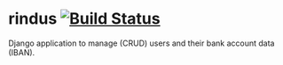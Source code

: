 # rindus [![Build Status](https://travis-ci.org/eduzen/rindus.svg?branch=master)](https://travis-ci.org/eduzen/rindus)
Django application to manage (CRUD) users and their bank account data (IBAN).
